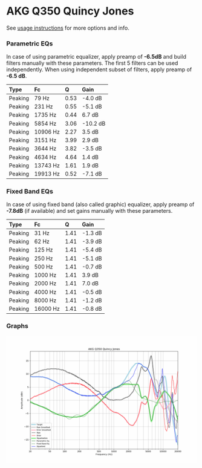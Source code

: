 # AKG Q350 Quincy Jones
See [usage instructions](https://github.com/jaakkopasanen/AutoEq#usage) for more options and info.

### Parametric EQs
In case of using parametric equalizer, apply preamp of **-6.5dB** and build filters manually
with these parameters. The first 5 filters can be used independently.
When using independent subset of filters, apply preamp of **-6.5 dB**.

| Type    | Fc       |    Q | Gain     |
|:--------|:---------|:-----|:---------|
| Peaking | 79 Hz    | 0.53 | -4.0 dB  |
| Peaking | 231 Hz   | 0.55 | -5.1 dB  |
| Peaking | 1735 Hz  | 0.44 | 6.7 dB   |
| Peaking | 5854 Hz  | 3.06 | -10.2 dB |
| Peaking | 10906 Hz | 2.27 | 3.5 dB   |
| Peaking | 3151 Hz  | 3.99 | 2.9 dB   |
| Peaking | 3644 Hz  | 3.82 | -3.5 dB  |
| Peaking | 4634 Hz  | 4.64 | 1.4 dB   |
| Peaking | 13743 Hz | 1.61 | 1.9 dB   |
| Peaking | 19913 Hz | 0.52 | -7.1 dB  |

### Fixed Band EQs
In case of using fixed band (also called graphic) equalizer, apply preamp of **-7.8dB**
(if available) and set gains manually with these parameters.

| Type    | Fc       |    Q | Gain    |
|:--------|:---------|:-----|:--------|
| Peaking | 31 Hz    | 1.41 | -1.3 dB |
| Peaking | 62 Hz    | 1.41 | -3.9 dB |
| Peaking | 125 Hz   | 1.41 | -5.4 dB |
| Peaking | 250 Hz   | 1.41 | -5.1 dB |
| Peaking | 500 Hz   | 1.41 | -0.7 dB |
| Peaking | 1000 Hz  | 1.41 | 3.9 dB  |
| Peaking | 2000 Hz  | 1.41 | 7.0 dB  |
| Peaking | 4000 Hz  | 1.41 | -0.5 dB |
| Peaking | 8000 Hz  | 1.41 | -1.2 dB |
| Peaking | 16000 Hz | 1.41 | -0.8 dB |

### Graphs
![](./AKG%20Q350%20Quincy%20Jones.png)